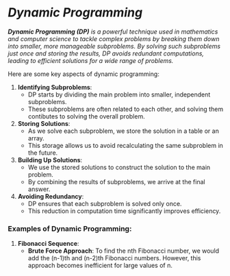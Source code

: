 # _Dynamic Programming_

_**Dynamic Programming (DP)** is a powerful technique used in mathematics and computer science to tackle complex problems by breaking them down into smaller, more manageable subproblems. By solving such subproblems just once and storing the results, DP avoids redundant computations, leading to efficient solutions for a wide range of problems._

Here are some key aspects of dynamic programming:
1. **Identifying Subproblems**:
    - DP starts by dividing the main problem into smaller, independent subproblems.
    - These subproblems are often related to each other, and solving them contibutes to solving the overall problem.
2. **Storing Solutions**:
    - As we solve each subproblem, we store the solution in a table or an array.
    - This storage allows us to avoid recalculating the same subproblem in the future.
3. **Building Up Solutions**:
    - We use the stored solutions to construct the solution to the main problem.
    - By combining the results of subproblems, we arrive at the final answer.
4. **Avoiding Redundancy**:
    - DP ensures that each subproblem is solved only once.
    - This reduction in computation time significantly improves efficiency.
  
### Examples of Dynamic Programming:
1. **Fibonacci Sequence**:
    - **Brute Force Approach**: To find the nth Fibonacci number, we would add the (n-1)th and (n-2)th Fibonacci numbers. However, this approach becomes inefficient for large values of n.
